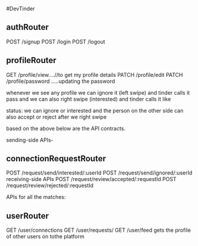 #DevTinder 

## authRouter
POST /signup
POST /login
POST /logout

## profileRouter
GET /profile/view....//to get my profile details
PATCH /profile/edit
PATCH /profile/password .....updating the password

whenever we see any profile we can ignore it (left swipe) and tinder calls it pass and we can also right swipe (interested) and tinder calls it like

status: we can ignore or interested and the person on the other side can also accept or reject after we right swipe

based on the above below are the API contracts.

sending-side APIs-

## connectionRequestRouter

POST /request/send/interested/:userId
POST /request/send/ignored/:userId
receiving-side APIs
POST /request/review/accepted/:requestId
POST /request/review/rejected/:requestId

APIs for all the matches:

## userRouter
GET /user/connections
GET /user/requests/
GET /user/feed gets the profile of other users on tothe platform